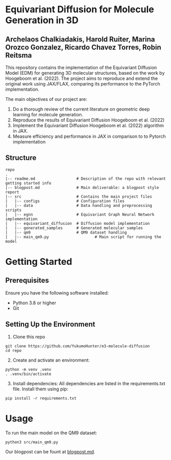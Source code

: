 # Equivariant Diffusion for Molecule Generation in 3D
## Archelaos Chalkiadakis, Harold Ruiter, Marina Orozco Gonzalez, Ricardo Chavez Torres, Robin Reitsma

This repository contains the implementation of the Equivariant Diffusion Model (EDM) for generating 3D molecular structures, based on the work by Hoogeboom et al. (2022). The project aims to reproduce and extend the original work using JAX/FLAX, comparing its performance to the PyTorch implementation.

The main objectives of our project are:
1. Do a thorough review of the current literature on geometric deep learning
for molecule generation.
2. Reproduce the results of Equivariant Diffusion Hoogeboom et al. (2022)
3. Implement the Equivariant Diffusion Hoogeboom et al. (2022) algorithm
in JAX.
4. Measure efficiency and performance in JAX in comparison to to Pytorch
implementation

## Structure
```
repo
.
|-- readme.md                  # Description of the repo with relevant getting started info
|-- blogpost.md                # Main deliverable: a blogpost style report
|-- src                        # Contains the main project files
|   |-- configs                # Configuration files
|   |-- data                   # Data handling and preprocessing scripts
|   |-- egnn                   # Equivariant Graph Neural Network implementation
|   |-- equivariant_diffusion  # Diffusion model implementation
|   |-- generated_samples      # Generated molecular samples
|   |-- qm9                    # QM9 dataset handling
|   |-- main_qm9.py                    # Main script for running the model
```

# Getting Started

## Prerequisites

Ensure you have the following software installed:
 - Python 3.8 or higher
 - Git

## Setting Up the Environment

1. Clone this repo
```
git clone https://github.com/YukumoHunter/e3-molecule-diffusion
cd repo
```

2. Create and activate an environment:
```
python -m venv .venv
. .venv/bin/activate
```

3. Install dependencies:
All dependencies are listed in the requirements.txt file. Install them using pip:
```
pip install -r requirements.txt
```

# Usage
To run the main model on the QM9 dataset:
```
python3 src/main_qm9.py
```

Our blogpost can be fount at [blogpost.md](e3-molecule-diffusion\blogpost.md). 
